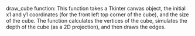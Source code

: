 draw_cube function: This function takes a Tkinter canvas object, the initial x1 and y1 coordinates (for the front left top corner of the cube), 
and the size of the cube. The function calculates the vertices of the cube,
simulates the depth of the cube (as a 2D projection), and then draws the edges.
